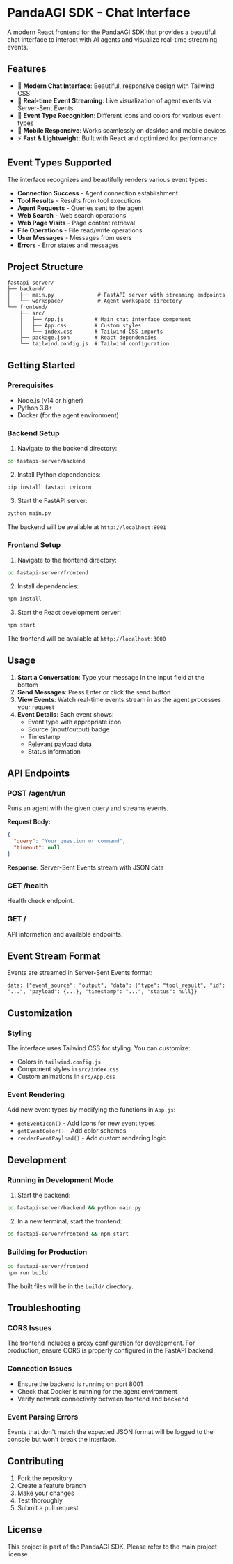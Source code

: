 # PandaAGI SDK - Chat Interface

A modern React frontend for the PandaAGI SDK that provides a beautiful chat interface to interact with AI agents and visualize real-time streaming events.

## Features

- 🎨 **Modern Chat Interface**: Beautiful, responsive design with Tailwind CSS
- 🔄 **Real-time Event Streaming**: Live visualization of agent events via Server-Sent Events
- 🎯 **Event Type Recognition**: Different icons and colors for various event types
- 📱 **Mobile Responsive**: Works seamlessly on desktop and mobile devices
- ⚡ **Fast & Lightweight**: Built with React and optimized for performance

## Event Types Supported

The interface recognizes and beautifully renders various event types:

- **Connection Success** - Agent connection establishment
- **Tool Results** - Results from tool executions
- **Agent Requests** - Queries sent to the agent
- **Web Search** - Web search operations
- **Web Page Visits** - Page content retrieval
- **File Operations** - File read/write operations
- **User Messages** - Messages from users
- **Errors** - Error states and messages

## Project Structure

```
fastapi-server/
├── backend/
│   ├── main.py              # FastAPI server with streaming endpoints
│   └── workspace/           # Agent workspace directory
└── frontend/
    ├── src/
    │   ├── App.js          # Main chat interface component
    │   ├── App.css         # Custom styles
    │   └── index.css       # Tailwind CSS imports
    ├── package.json        # React dependencies
    └── tailwind.config.js  # Tailwind configuration
```

## Getting Started

### Prerequisites

- Node.js (v14 or higher)
- Python 3.8+
- Docker (for the agent environment)

### Backend Setup

1. Navigate to the backend directory:
```bash
cd fastapi-server/backend
```

2. Install Python dependencies:
```bash
pip install fastapi uvicorn
```

3. Start the FastAPI server:
```bash
python main.py
```

The backend will be available at `http://localhost:8001`

### Frontend Setup

1. Navigate to the frontend directory:
```bash
cd fastapi-server/frontend
```

2. Install dependencies:
```bash
npm install
```

3. Start the React development server:
```bash
npm start
```

The frontend will be available at `http://localhost:3000`

## Usage

1. **Start a Conversation**: Type your message in the input field at the bottom
2. **Send Messages**: Press Enter or click the send button
3. **View Events**: Watch real-time events stream in as the agent processes your request
4. **Event Details**: Each event shows:
   - Event type with appropriate icon
   - Source (input/output) badge
   - Timestamp
   - Relevant payload data
   - Status information

## API Endpoints

### POST /agent/run
Runs an agent with the given query and streams events.

**Request Body:**
```json
{
  "query": "Your question or command",
  "timeout": null
}
```

**Response:** Server-Sent Events stream with JSON data

### GET /health
Health check endpoint.

### GET /
API information and available endpoints.

## Event Stream Format

Events are streamed in Server-Sent Events format:

```
data: {"event_source": "output", "data": {"type": "tool_result", "id": "...", "payload": {...}, "timestamp": "...", "status": null}}
```

## Customization

### Styling
The interface uses Tailwind CSS for styling. You can customize:
- Colors in `tailwind.config.js`
- Component styles in `src/index.css`
- Custom animations in `src/App.css`

### Event Rendering
Add new event types by modifying the functions in `App.js`:
- `getEventIcon()` - Add icons for new event types
- `getEventColor()` - Add color schemes
- `renderEventPayload()` - Add custom rendering logic

## Development

### Running in Development Mode

1. Start the backend:
```bash
cd fastapi-server/backend && python main.py
```

2. In a new terminal, start the frontend:
```bash
cd fastapi-server/frontend && npm start
```

### Building for Production

```bash
cd fastapi-server/frontend
npm run build
```

The built files will be in the `build/` directory.

## Troubleshooting

### CORS Issues
The frontend includes a proxy configuration for development. For production, ensure CORS is properly configured in the FastAPI backend.

### Connection Issues
- Ensure the backend is running on port 8001
- Check that Docker is running for the agent environment
- Verify network connectivity between frontend and backend

### Event Parsing Errors
Events that don't match the expected JSON format will be logged to the console but won't break the interface.

## Contributing

1. Fork the repository
2. Create a feature branch
3. Make your changes
4. Test thoroughly
5. Submit a pull request

## License

This project is part of the PandaAGI SDK. Please refer to the main project license. 